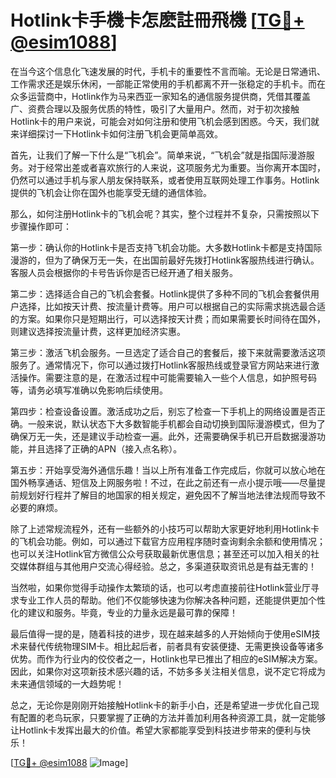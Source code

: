 # Hotlink卡手機卡怎麽註冊飛機 [[TG💪+ @esim1088](https://t.me/s/esim1088)]

在当今这个信息化飞速发展的时代，手机卡的重要性不言而喻。无论是日常通讯、工作需求还是娱乐休闲，一部能正常使用的手机都离不开一张稳定的手机卡。而在众多运营商中，Hotlink作为马来西亚一家知名的通信服务提供商，凭借其覆盖广、资费合理以及服务优质的特性，吸引了大量用户。然而，对于初次接触Hotlink卡的用户来说，可能会对如何注册和使用飞机会感到困惑。今天，我们就来详细探讨一下Hotlink卡如何注册飞机会更简单高效。

首先，让我们了解一下什么是“飞机会”。简单来说，“飞机会”就是指国际漫游服务。对于经常出差或者喜欢旅行的人来说，这项服务尤为重要。当你离开本国时，仍然可以通过手机与家人朋友保持联系，或者使用互联网处理工作事务。Hotlink提供的飞机会让你在国外也能享受无缝的通信体验。

那么，如何注册Hotlink卡的飞机会呢？其实，整个过程并不复杂，只需按照以下步骤操作即可：

第一步：确认你的Hotlink卡是否支持飞机会功能。大多数Hotlink卡都是支持国际漫游的，但为了确保万无一失，在出国前最好先拨打Hotlink客服热线进行确认。客服人员会根据你的卡号告诉你是否已经开通了相关服务。

第二步：选择适合自己的飞机会套餐。Hotlink提供了多种不同的飞机会套餐供用户选择，比如按天计费、按流量计费等。用户可以根据自己的实际需求挑选最合适的方案。如果你只是短期出行，可以选择按天计费；而如果需要长时间待在国外，则建议选择按流量计费，这样更加经济实惠。

第三步：激活飞机会服务。一旦选定了适合自己的套餐后，接下来就需要激活这项服务了。通常情况下，你可以通过拨打Hotlink客服热线或登录官方网站来进行激活操作。需要注意的是，在激活过程中可能需要输入一些个人信息，如护照号码等，请务必填写准确以免影响后续使用。

第四步：检查设备设置。激活成功之后，别忘了检查一下手机上的网络设置是否正确。一般来说，默认状态下大多数智能手机都会自动切换到国际漫游模式，但为了确保万无一失，还是建议手动检查一遍。此外，还需要确保手机已开启数据漫游功能，并且选择了正确的APN（接入点名称）。

第五步：开始享受海外通信乐趣！当以上所有准备工作完成后，你就可以放心地在国外畅享通话、短信及上网服务啦！不过，在此之前还有一点小提示哦——尽量提前规划好行程并了解目的地国家的相关规定，避免因不了解当地法律法规而导致不必要的麻烦。

除了上述常规流程外，还有一些额外的小技巧可以帮助大家更好地利用Hotlink卡的飞机会功能。例如，可以通过下载官方应用程序随时查询剩余余额和使用情况；也可以关注Hotlink官方微信公众号获取最新优惠信息；甚至还可以加入相关的社交媒体群组与其他用户交流心得经验。总之，多渠道获取资讯总是有益无害的！

当然啦，如果你觉得手动操作太繁琐的话，也可以考虑直接前往Hotlink营业厅寻求专业工作人员的帮助。他们不仅能够快速为你解决各种问题，还能提供更加个性化的建议和服务。毕竟，专业的力量永远是最可靠的保障！

最后值得一提的是，随着科技的进步，现在越来越多的人开始倾向于使用eSIM技术来替代传统物理SIM卡。相比起后者，前者具有安装便捷、无需更换设备等诸多优势。而作为行业内的佼佼者之一，Hotlink也早已推出了相应的eSIM解决方案。因此，如果你对这项新技术感兴趣的话，不妨多多关注相关信息，说不定它将成为未来通信领域的一大趋势呢！

总之，无论你是刚刚开始接触Hotlink卡的新手小白，还是希望进一步优化自己现有配置的老鸟玩家，只要掌握了正确的方法并善加利用各种资源工具，就一定能够让Hotlink卡发挥出最大的价值。希望大家都能享受到科技进步带来的便利与快乐！

[[TG💪+ @esim1088](https://t.me/s/esim1088) ![Image](https://i.postimg.cc/4NQfJmqS/Snipaste-2025-05-13-00-14-12.png)]